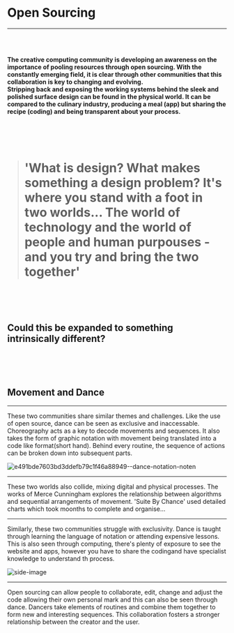 
<br />
<br />
<br />

# Open Sourcing
---------------------------------------------------------------------------------------

<br />
<br />


**The creative computing community is developing an awareness on the importance of pooling resources through open sourcing. With the constantly emerging field,
it is clear through other communities that this collaboration is key to changing and evolving.
<br /> Stripping back and exposing the working systems behind the sleek and polished surface design can be found in the physical world. It can be compared to the culinary industry, producing a meal (app) but sharing the recipe (coding) and being transparent about your process.**

<br />
<br />
<br />

> # 'What is design? What makes something a design problem? It's where you stand with a foot in two worlds... The world of technology and the world of people and human purpouses - and you try and bring the two together'

<br />
<br />
<br />

## Could this be expanded to something intrinsically different?

<br />
<br />
<br />


## Movement and Dance
-----------

These two communities share similar themes and challenges. Like the use of open source, dance can be seen as exclusive and inaccessable. Choreography acts as a key to decode movements and sequences. It also takes the form of graphic notation with movement being translated into a code like format(short hand). Behind every routine, the sequence of actions can be broken down into subsequent parts.

![e491bde7603bd3ddefb79c1f46a88949--dance-notation-noten](https://user-images.githubusercontent.com/93981347/140969190-3258f7e9-64c9-4397-809c-f495a250bdff.jpg)

---------------------------------------------------------------------------------------------

These two worlds also collide, mixing digital and physical processes. The works of Merce Cunningham explores the relationship between algorithms and sequential arrangements of movement. 'Suite By Chance' used detailed charts which took moonths to complete and organise...


----------------------------------------------------------------------------------------------

Similarly, these two communities struggle with exclusivity. Dance is taught through learning the language of notation or attending expensive lessons. This is also seen through computing, there's plenty of exposure to see the website and apps, however you have to share the codingand have specialist knowledge to understand th process.



![side-image](https://user-images.githubusercontent.com/93981347/140969513-d1f62525-4cda-4700-8b1f-cb6cebfc7993.png)

-----------------------------------------------------------------------------------------------

Open sourcing can allow people to collaborate, edit, change and adjust the code allowing their own personal mark and this can also be seen through dance. Dancers take elements of routines and combine them together to form new and interesting sequences. This collaboration fosters a stronger relationship between the creator and the user.
